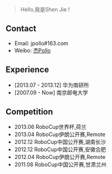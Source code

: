 > Hello,我是Shen Jie !

Contact
------

* Email: jpollo#163.com  
* Weibo: [杰Pollo](http://weibo.com/jasonllinux/profile?rightmod=1&wvr=5&mod=personinfo)


Experience
----------

* [2013.07 - 2013.12] 华为南研所
* [2007.09 - Now] 南京邮电大学

Competition
-----------
* 2013.06 RoboCup世界杯,荷兰
* 2013.04 RoboCup伊朗公开赛,Remote
* 2012.12 RoboCup中国公开赛,湖南长沙
* 2012.12 RoboCup中国公开赛,安徽合肥
* 2012.04 RoboCup伊朗公开赛,Remote
* 2011.08 RoboCup中国公开赛,甘肃兰州
